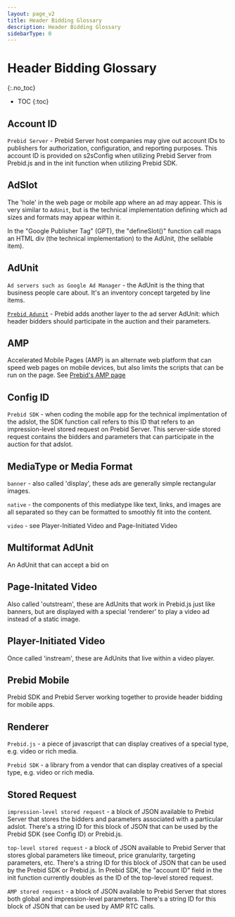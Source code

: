 ```yaml
---
layout: page_v2
title: Header Bidding Glossary
description: Header Bidding Glossary
sidebarType: 0
---
```


# Header Bidding Glossary
{:.no_toc}

- TOC
{:toc}

## Account ID

`Prebid Server` - Prebid Server host companies may give out account IDs to publishers for authorization, configuration,
and reporting purposes. This account ID is provided on s2sConfig when utilizing Prebid Server from Prebid.js and in the init function when utilizing Prebid SDK.

## AdSlot

The 'hole' in the web page or mobile app where an ad may appear. This is very similar to `AdUnit`, but is
the technical implementation defining which ad sizes and formats may appear within it.

In the "Google Publisher Tag" (GPT), the "defineSlot()" function call maps an HTML div (the technical
implementation) to the AdUnit, (the sellable item).

## AdUnit

`Ad servers such as Google Ad Manager` - the AdUnit is the thing that business people care about. It's an
inventory concept targeted by line items.

[`Prebid Adunit`](/dev-docs/adunit-reference.html) - Prebid adds another layer to the ad server AdUnit: which header bidders should participate in the auction and their parameters.

## AMP

Accelerated Mobile Pages (AMP) is an alternate web platform that can speed web pages on mobile devices, but
also limits the scripts that can be run on the page. See [Prebid's AMP page](/formats/formats.html#amp)

## Config ID

`Prebid SDK` - when coding the mobile app for the technical implmentation of the adslot, the SDK function call
refers to this ID that refers to an impression-level stored request on Prebid Server. This server-side stored
request contains the bidders and parameters that can participate in the auction for that adslot.

## MediaType or Media Format

`banner` - also called 'display', these ads are generally simple rectangular images.

`native` - the components of this mediatype like text, links, and images are all separated so they
can be formatted to smoothly fit into the content.

`video` - see Player-Initiated Video and Page-Initiated Video

## Multiformat AdUnit

An AdUnit that can accept a bid on

## Page-Initated Video

Also called 'outstream', these are AdUnits that work in Prebid.js just like banners, but are displayed with
a special 'renderer' to play a video ad instead of a static image.

## Player-Initiated Video

Once called 'instream', these are AdUnits that live within a video player.

## Prebid Mobile

Prebid SDK and Prebid Server working together to provide header bidding for mobile apps.

## Renderer

`Prebid.js` - a piece of javascript that can display creatives of a special type, e.g. video or rich media.

`Prebid SDK` - a library from a vendor that can display creatives of a special type, e.g. video or rich media.

## Stored Request

`impression-level stored request` - a block of JSON available to Prebid Server that stores the bidders and parameters
associated with a particular adslot. There's a string ID for this block of JSON that can be used by the Prebid SDK (see Config ID) or Prebid.js.

`top-level stored request` - a block of JSON available to Prebid Server that stores global parameters like timeout,
price granularity, targeting parameters, etc. There's a string ID for this block of JSON that can be used by the Prebid SDK or Prebid.js. In Prebid SDK, the "account ID" field in the init function currently doubles as the ID of the top-level stored request.

`AMP stored request` - a block of JSON available to Prebid Server that stores both global and impression-level parameters. There's a string ID for this block of JSON that can be used by AMP RTC calls.
